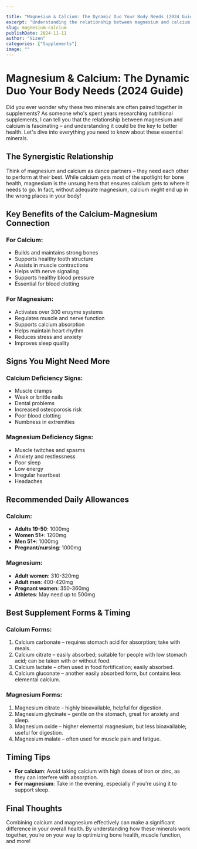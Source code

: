 ```yaml
---

title: "Magnesium & Calcium: The Dynamic Duo Your Body Needs (2024 Guide)"
excerpt: "Understanding the relationship between magnesium and calcium could be the key to better health. Dive into everything you need to know about these essential minerals."
slug: magnesium-calcium
publishDate: 2024-11-11
author: "Vizen"
categories: ["Supplements"]
image: ""
---
```


# Magnesium & Calcium: The Dynamic Duo Your Body Needs (2024 Guide)

Did you ever wonder why these two minerals are often paired together in supplements? As someone who's spent years researching nutritional supplements, I can tell you that the relationship between magnesium and calcium is fascinating – and understanding it could be the key to better health. Let's dive into everything you need to know about these essential minerals.

## The Synergistic Relationship

Think of magnesium and calcium as dance partners – they need each other to perform at their best. While calcium gets most of the spotlight for bone health, magnesium is the unsung hero that ensures calcium gets to where it needs to go. In fact, without adequate magnesium, calcium might end up in the wrong places in your body!

## Key Benefits of the Calcium-Magnesium Connection

### For Calcium:
- Builds and maintains strong bones
- Supports healthy tooth structure
- Assists in muscle contractions
- Helps with nerve signaling
- Supports healthy blood pressure
- Essential for blood clotting

### For Magnesium:
- Activates over 300 enzyme systems
- Regulates muscle and nerve function
- Supports calcium absorption
- Helps maintain heart rhythm
- Reduces stress and anxiety
- Improves sleep quality

## Signs You Might Need More

### Calcium Deficiency Signs:
- Muscle cramps
- Weak or brittle nails
- Dental problems
- Increased osteoporosis risk
- Poor blood clotting
- Numbness in extremities

### Magnesium Deficiency Signs:
- Muscle twitches and spasms
- Anxiety and restlessness
- Poor sleep
- Low energy
- Irregular heartbeat
- Headaches

## Recommended Daily Allowances

### Calcium:
- **Adults 19-50**: 1000mg
- **Women 51+**: 1200mg
- **Men 51+**: 1000mg
- **Pregnant/nursing**: 1000mg

### Magnesium:
- **Adult women**: 310-320mg
- **Adult men**: 400-420mg
- **Pregnant women**: 350-360mg
- **Athletes**: May need up to 500mg

## Best Supplement Forms & Timing

### Calcium Forms:
1. Calcium carbonate – requires stomach acid for absorption; take with meals.
2. Calcium citrate – easily absorbed; suitable for people with low stomach acid; can be taken with or without food.
3. Calcium lactate – often used in food fortification; easily absorbed.
4. Calcium gluconate – another easily absorbed form, but contains less elemental calcium.

### Magnesium Forms:
1. Magnesium citrate – highly bioavailable, helpful for digestion.
2. Magnesium glycinate – gentle on the stomach, great for anxiety and sleep.
3. Magnesium oxide – higher elemental magnesium, but less bioavailable; useful for digestion.
4. Magnesium malate – often used for muscle pain and fatigue.

## Timing Tips
- **For calcium**: Avoid taking calcium with high doses of iron or zinc, as they can interfere with absorption. 
- **For magnesium**: Take in the evening, especially if you’re using it to support sleep.

## Final Thoughts

Combining calcium and magnesium effectively can make a significant difference in your overall health. By understanding how these minerals work together, you’re on your way to optimizing bone health, muscle function, and more!
